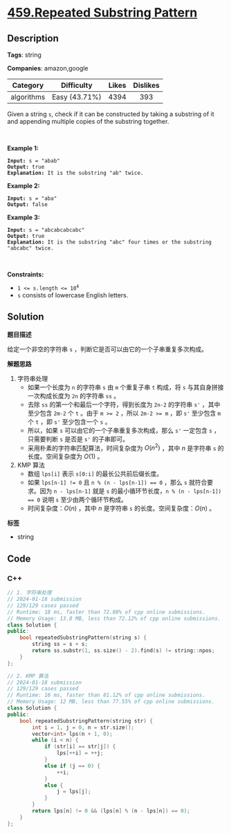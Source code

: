 # [459.Repeated Substring Pattern](https://leetcode.com/problems/repeated-substring-pattern/description/)

## Description

**Tags**: string

**Companies**: amazon,google

|  Category  |  Difficulty   | Likes | Dislikes |
| :--------: | :-----------: | :---: | :------: |
| algorithms | Easy (43.71%) | 4394  |   393    |

<p>Given a string <code>s</code>, check if it can be constructed by taking a substring of it and appending multiple copies of the substring together.</p>
<p>&nbsp;</p>
<p><strong class="example">Example 1:</strong></p>
<pre><code><strong>Input:</strong> s = &quot;abab&quot;
<strong>Output:</strong> true
<strong>Explanation:</strong> It is the substring &quot;ab&quot; twice.</code></pre>
<p><strong class="example">Example 2:</strong></p>
<pre><code><strong>Input:</strong> s = &quot;aba&quot;
<strong>Output:</strong> false</code></pre>
<p><strong class="example">Example 3:</strong></p>
<pre><code><strong>Input:</strong> s = &quot;abcabcabcabc&quot;
<strong>Output:</strong> true
<strong>Explanation:</strong> It is the substring &quot;abc&quot; four times or the substring &quot;abcabc&quot; twice.</code></pre>
<p>&nbsp;</p>
<p><strong>Constraints:</strong></p>
<ul>
  <li><code>1 &lt;= s.length &lt;= 10<sup>4</sup></code></li>
  <li><code>s</code> consists of lowercase English letters.</li>
</ul>

## Solution

**题目描述**

给定一个非空的字符串 `s` ，判断它是否可以由它的一个子串重复多次构成。

**解题思路**

1. 字符串处理
   - 如果一个长度为 `n` 的字符串 `s` 由 `m` 个重复子串 `t` 构成，将 `s` 与其自身拼接一次构成长度为 `2n` 的字符串 `ss` 。
   - 去除 `ss` 的第一个和最后一个字符，得到长度为 `2n-2` 的字符串 `s'` ，其中至少包含 `2m-2` 个 `t` 。由于 `m >= 2` ，所以 `2m-2 >= m` ，即 `s'` 至少包含 `m` 个 `t` ，即 `s'` 至少包含一个 `s` 。
   - 所以，如果 `s` 可以由它的一个子串重复多次构成，那么 `s'` 一定包含 `s` ，只需要判断 `s` 是否是 `s'` 的子串即可。
   - 采用朴素的字符串匹配算法，时间复杂度为 $O(n^2)$ ，其中 $n$ 是字符串 `s` 的长度。空间复杂度为 $O(1)$ 。
2. KMP 算法
   - 数组 `lps[i]` 表示 `s[0:i]` 的最长公共前后缀长度。
   - 如果 `lps[n-1] != 0` 且 `n % (n - lps[n-1]) == 0` ，那么 `s` 就符合要求。因为 `n - lps[n-1]` 就是 `s` 的最小循环节长度，`n % (n - lps[n-1]) == 0` 说明 `s` 至少由两个循环节构成。
   - 时间复杂度：$O(n)$ ，其中 $n$ 是字符串 `s` 的长度。空间复杂度：$O(n)$ 。

**标签**

- string

<!-- code start -->
## Code

### C++

```cpp
// 1. 字符串处理
// 2024-01-18 submission
// 129/129 cases passed
// Runtime: 18 ms, faster than 72.08% of cpp online submissions.
// Memory Usage: 13.8 MB, less than 72.12% of cpp online submissions.
class Solution {
public:
    bool repeatedSubstringPattern(string s) {
        string ss = s + s;
        return ss.substr(1, ss.size() - 2).find(s) != string::npos;
    }
};
```

```cpp
// 2. KMP 算法
// 2024-01-18 submission
// 129/129 cases passed
// Runtime: 16 ms, faster than 81.12% of cpp online submissions.
// Memory Usage: 12 MB, less than 77.55% of cpp online submissions.
class Solution {
public:
    bool repeatedSubstringPattern(string str) {
        int i = 1, j = 0, n = str.size();
        vector<int> lps(n + 1, 0);
        while (i < n) {
            if (str[i] == str[j]) {
                lps[++i] = ++j;
            }
            else if (j == 0) {
                ++i;
            }
            else {
                j = lps[j];
            }
        }
        return lps[n] != 0 && (lps[n] % (n - lps[n]) == 0);
    }
};
```

<!-- code end -->
